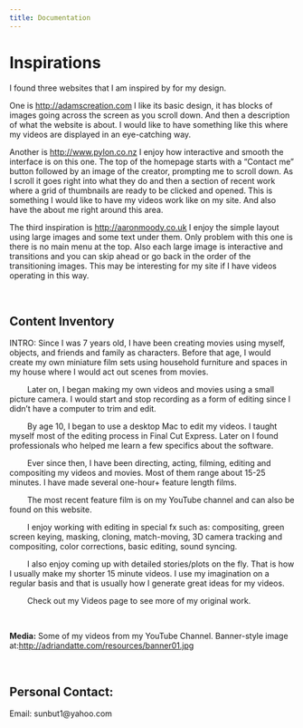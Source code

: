 ```yaml
---
title: Documentation
---
```


Inspirations
============

I found three websites that I am inspired by for my design.

One is <http://adamscreation.com> I like its basic design, it has blocks of
images going across the screen as you scroll down. And then a description of
what the website is about. I would like to have something like this where my
videos are displayed in an eye-catching way.

Another is <http://www.pylon.co.nz> I enjoy how interactive and smooth the
interface is on this one. The top of the homepage starts with a “Contact me”
button followed by an image of the creator, prompting me to scroll down. As I
scroll it goes right into what they do and then a section of recent work where a
grid of thumbnails are ready to be clicked and opened. This is something I would
like to have my videos work like on my site. And also have the about me right
around this area.

The third inspiration is <http://aaronmoody.co.uk> I enjoy the simple layout
using large images and some text under them. Only problem with this one is there
is no main menu at the top. Also each large image is interactive and transitions
and you can skip ahead or go back in the order of the transitioning images. This
may be interesting for my site if I have videos operating in this way.

 

Content Inventory
-----------------

INTRO: Since I was 7 years old, I have been creating movies using myself,
objects, and friends and family as characters. Before that age, I would create
my own miniature film sets using household furniture and spaces in my house
where I would act out scenes from movies. 

        Later on, I began making my own videos and movies using a small picture
camera. I would start and stop recording as a form of editing since I didn’t
have a computer to trim and edit. 

        By age 10, I began to use a desktop Mac to edit my videos. I taught
myself most of the editing process in Final Cut Express. Later on I found
professionals who helped me learn a few specifics about the software. 

        Ever since then, I have been directing, acting, filming, editing and
compositing my videos and movies. Most of them range about 15-25 minutes. I have
made several one-hour+ feature length films.

        The most recent feature film is on my YouTube channel and can also be
found on this website.

        I enjoy working with editing in special fx such as: compositing, green
screen keying, masking, cloning, match-moving, 3D camera tracking and
compositing, color corrections, basic editing, sound syncing.

        I also enjoy coming up with detailed stories/plots on the fly. That is
how I usually make my shorter 15 minute videos. I use my imagination on a
regular basis and that is usually how I generate great ideas for my videos. 

        Check out my Videos page to see more of my original work.

 

**Media:** Some of my videos from my YouTube Channel. Banner-style image
at:<http://adriandatte.com/resources/banner01.jpg>

 

Personal Contact:
-----------------

Email: sunbut1\@yahoo.com
